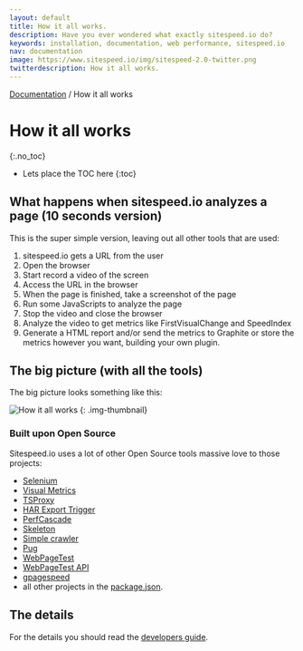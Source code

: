 ```yaml
---
layout: default
title: How it all works.
description: Have you ever wondered what exactly sitespeed.io do?
keywords: installation, documentation, web performance, sitespeed.io
nav: documentation
image: https://www.sitespeed.io/img/sitespeed-2.0-twitter.png
twitterdescription: How it all works.
---
```

[Documentation]({{site.baseurl}}/documentation/sitespeed.io/) / How it all works

# How it all works
{:.no_toc}

* Lets place the TOC here
{:toc}

## What happens when sitespeed.io analyzes a page (10 seconds version)
This is the super simple version, leaving out all other tools that are used:

1. sitespeed.io gets a URL from the user
2. Open the browser
3. Start record a video of the screen
4. Access the URL in the browser
5. When the page is finished, take a screenshot of the page
6. Run some JavaScripts to analyze the page
7. Stop the video and close the browser
8. Analyze the video to get metrics like FirstVisualChange and SpeedIndex
9. Generate a HTML report and/or send the metrics to Graphite or store the metrics however you want, building your own plugin.


## The big picture (with all the tools)
The big picture looks something like this:

![How it all works]({{site.baseurl}}/img/sitespeed-universe.png)
{: .img-thumbnail}

### Built upon Open Source
Sitespeed.io uses a lot of other Open Source tools massive love to those projects:

 * [Selenium](http://www.seleniumhq.org/)
 * [Visual Metrics](https://github.com/WPO-Foundation/visualmetrics)
 * [TSProxy](https://github.com/WPO-Foundation/tsproxy)
 * [HAR Export Trigger](https://github.com/firebug/har-export-trigger)
 * [PerfCascade](https://github.com/micmro/PerfCascade)
 * [Skeleton](http://getskeleton.com)
 * [Simple crawler](https://github.com/cgiffard/node-simplecrawler)
 * [Pug](https://www.npmjs.com/package/pug)
 * [WebPageTest](https://www.webpagetest.org)
 * [WebPageTest API](https://github.com/marcelduran/webpagetest-api)
 * [gpagespeed](https://www.npmjs.com/package/gpagespeed)
 * all other projects in the [package.json](https://github.com/sitespeedio/sitespeed.io/blob/master/package.json).


## The details
For the details you should read the [developers guide]({{site.baseurl}}/documentation/sitespeed.io/developers/).
